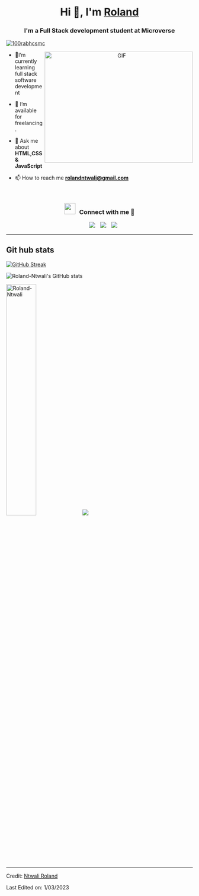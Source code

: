 <h1 align="center">Hi 👋, I'm <a href="https://github.com/Roland-Ntwali" target="blank">
Roland</a></h1>
<h3 align="center">I'm a Full Stack development student at Microverse</h3>


<p align="left"> <a href="https://twitter.com/_Ntwali" target="blank"><img src="https://img.shields.io/twitter/follow/_Ntwali?logo=twitter&style=for-the-badge" alt="100rabhcsmc" /></a> </p>

<a target="_blank" align="center">
  <img align="right" top="500" height="300" width="400" alt="GIF" src="https://media.giphy.com/media/qgQUggAC3Pfv687qPC/giphy.gif">
</a>


- 🌱I’m currently learning full stack software development

- 🤝 I’m available for freelancing.

- 💬 Ask me about **HTML,CSS & JavaScript**

- 📫 How to reach me **rolandntwali@gmail.com**

<br/>
<h3 align="center" > <img src="https://media.giphy.com/media/iY8CRBdQXODJSCERIr/giphy.gif" width="30" height="30" style="margin-right: 10px;">Connect with me 🤝 </h3>

<p align="center">

 <div align="center"  class="icons-social" style="margin-left: 10px;">
        <a style="margin-left: 10px;"  target="_blank" href="https://www.linkedin.com/in/roland-ntwali-11b16617b/">
			<img src="https://img.icons8.com/doodle/40/000000/linkedin--v2.png"></a>
        <a style="margin-left: 10px;" target="_blank" href="https://github.com/Roland-Ntwali">
		<img src="https://img.icons8.com/doodle/40/000000/github--v1.png"></a>
		<a style="margin-left: 10px;" target="_blank" href="https://twitter.com/_Ntwali">
			<img src="https://img.icons8.com/doodle/1x/twitter-squared--v2.png" ></a>
      </div>

</p>

---
## Git hub stats

[![GitHub Streak](http://github-readme-streak-stats.herokuapp.com?user=Roland-Ntwali&theme=elegant&date_format=M%20j%5B%2C%20Y%5D&currStreakLabel=54AEFF&border=AFB8C18B&background=F6F8FA0F&ring=FFBC00&fire=FFBC00&sideLabels=00DB49&dates=8A8FA0&stroke=AFB8C128&sideNums=8A8FA0&currStreakNum=8A8FA0)](https://git.io/streak-stats)

![Roland-Ntwali's GitHub stats](https://github-readme-stats.vercel.app/api?username=Roland-Ntwali&count_private=true&theme=dark&show_icons=true&bg_color=F6F8FA0F&title_color=00DB49&text_color=8A8FA0&icon_color=FFBC00&border_color=AFB8C175)
 
  <img width="40%" src="https://github-readme-stats.vercel.app/api/top-langs?username=hRoland-Ntwali&show_icons=true&theme=dark&title_color=ff8000&text_color=ffffff&bg_color=000000&locale=en&layout=compact&hide_border=true" alt="Roland-Ntwali" /> 

<img src="https://camo.githubusercontent.com/f586a57bd2baa6d2f05a2b7cef7aef72680e9221637f7d8d731d77b2d7dc0cc1/68747470733a2f2f63646e2e6472696262626c652e636f6d2f75736572732f31303937312f73637265656e73686f74732f323837363533342f6d656469612f37663666633132343663313033336662643037373432323237316334306231392e676966" data-canonical-src="https://cdn.dribbble.com/users/10971/screenshots/2876534/media/7f6fc1246c1033fbd077422271c40b19.gif" style="max-width: 100%; display: inline-block;" data-target="animated-image.originalImage">

---

Credit: [Ntwali Roland](https://github.com/Roland-Ntwali)

Last Edited on: 1/03/2023
